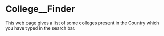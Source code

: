# College__Finder
This web page gives a list of some colleges present in the Country which you have typed in the search bar.
